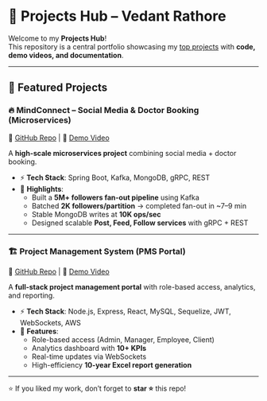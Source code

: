 # 🚀 Projects Hub – Vedant Rathore

Welcome to my **Projects Hub**!  
This repository is a central portfolio showcasing my <u>top projects</u> with **code, demo videos, and documentation**.  

---

## 📌 Featured Projects  

### 🔥 MindConnect – Social Media & Doctor Booking (Microservices)  
🔗 [GitHub Repo](https://github.com/VedantRathor/MindConnect) | 🎥 [Demo Video](https://drive.google.com/file/d/1xogI3gPpCRNAGcOtpSVkoehmxZnknxTD/view?usp=sharing)  

A **high-scale microservices project** combining social media + doctor booking.  
- ⚡ **Tech Stack**: Spring Boot, Kafka, MongoDB, gRPC, REST  
- 🚀 **Highlights**:  
  - Built a **5M+ followers fan-out pipeline** using Kafka  
  - Batched **2K followers/partition** → completed fan-out in ~7–9 min  
  - Stable MongoDB writes at **10K ops/sec**  
  - Designed scalable **Post, Feed, Follow services** with gRPC + REST  

---

### 🏗️ Project Management System (PMS Portal)  
🔗 [GitHub Repo](https://github.com/VedantRathor/PMS-Portal) | 🎥 [Demo Video](https://drive.google.com/drive/folders/1F0Qn5wVxQKkaZbR2KWyGj4iP4BSZo0PQ?usp=sharing)  

A **full-stack project management portal** with role-based access, analytics, and reporting.  
- ⚡ **Tech Stack**: Node.js, Express, React, MySQL, Sequelize, JWT, WebSockets, AWS  
- 🚀 **Features**:  
  - Role-based access (Admin, Manager, Employee, Client)  
  - Analytics dashboard with **10+ KPIs**  
  - Real-time updates via WebSockets  
  - High-efficiency **10-year Excel report generation**  

---

⭐ If you liked my work, don’t forget to **star ⭐** this repo!  

